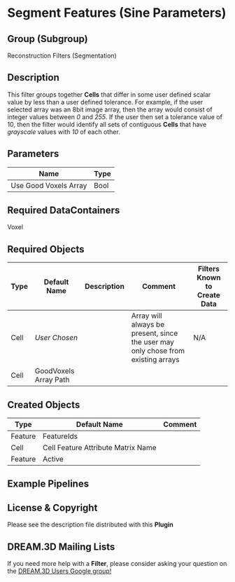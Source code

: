# Segment Features (Sine Parameters)  #


## Group (Subgroup) ##

Reconstruction Filters (Segmentation)

## Description ##

This filter groups together **Cells** that differ in some user defined scalar value by less than a user defined tolerance.  For example, if the user selected array was an 8bit image array, then the array would consist of integer values between *0* and *255*.  If the user then set a tolerance value of 10, then the filter would identify all sets of contiguous **Cells** that have *grayscale* values with *10* of each other.

## Parameters ##

| Name | Type |
|------|------|
| Use Good Voxels Array | Bool |

## Required DataContainers ##

Voxel

## Required Objects ##

| Type | Default Name | Description | Comment | Filters Known to Create Data |
|------|--------------|-------------|---------|-----|
| Cell | *User Chosen* |  | Array will always be present, since the user may only chose from existing arrays | N/A |
| Cell | GoodVoxels Array Path | | | |

## Created Objects ##

| Type | Default Name | Comment |
|------|--------------|---------|
| Feature | FeatureIds | |
| Cell | Cell Feature Attribute Matrix Name | |
| Feature | Active | |




## Example Pipelines ##



## License & Copyright ##

Please see the description file distributed with this **Plugin**

## DREAM.3D Mailing Lists ##

If you need more help with a **Filter**, please consider asking your question on the [DREAM.3D Users Google group!](https://groups.google.com/forum/?hl=en#!forum/dream3d-users)


